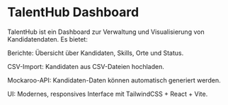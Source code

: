 # TalentHub Dashboard

TalentHub ist ein Dashboard zur Verwaltung und Visualisierung von Kandidatendaten.
Es bietet:

Berichte: Übersicht über Kandidaten, Skills, Orte und Status.

CSV-Import: Kandidaten aus CSV-Dateien hochladen.

Mockaroo-API: Kandidaten-Daten können automatisch generiert werden.

UI: Modernes, responsives Interface mit TailwindCSS + React + Vite.
